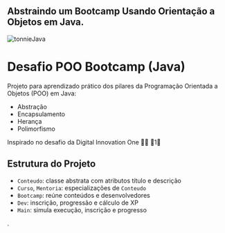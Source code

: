 ## Abstraindo um Bootcamp Usando Orientação a Objetos em Java.


![tonnieJava](https://github.com/user-attachments/assets/ab8fa440-d6e5-4964-9ff9-cfe47d5c8dc7)


# Desafio POO Bootcamp (Java)

Projeto para aprendizado prático dos pilares da Programação Orientada a Objetos (POO) em Java:

- Abstração  
- Encapsulamento  
- Herança  
- Polimorfismo  

Inspirado no desafio da Digital Innovation One 💛🧡 1

## Estrutura do Projeto

- `Conteudo`: classe abstrata com atributos título e descrição  
- `Curso`, `Mentoria`: especializações de `Conteudo`  
- `Bootcamp`: reúne conteúdos e desenvolvedores  
- `Dev`: inscrição, progressão e cálculo de XP  
- `Main`: simula execução, inscrição e progresso










.





